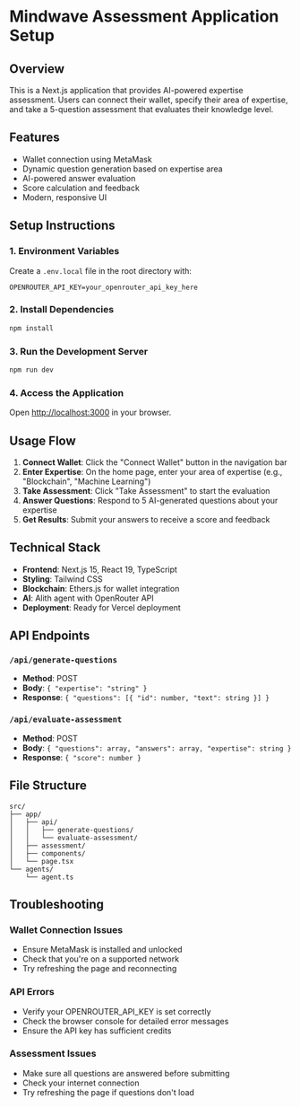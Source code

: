 # Mindwave Assessment Application Setup

## Overview

This is a Next.js application that provides AI-powered expertise assessment. Users can connect their wallet, specify their area of expertise, and take a 5-question assessment that evaluates their knowledge level.

## Features

-   Wallet connection using MetaMask
-   Dynamic question generation based on expertise area
-   AI-powered answer evaluation
-   Score calculation and feedback
-   Modern, responsive UI

## Setup Instructions

### 1. Environment Variables

Create a `.env.local` file in the root directory with:

```
OPENROUTER_API_KEY=your_openrouter_api_key_here
```

### 2. Install Dependencies

```bash
npm install
```

### 3. Run the Development Server

```bash
npm run dev
```

### 4. Access the Application

Open [http://localhost:3000](http://localhost:3000) in your browser.

## Usage Flow

1. **Connect Wallet**: Click the "Connect Wallet" button in the navigation bar
2. **Enter Expertise**: On the home page, enter your area of expertise (e.g., "Blockchain", "Machine Learning")
3. **Take Assessment**: Click "Take Assessment" to start the evaluation
4. **Answer Questions**: Respond to 5 AI-generated questions about your expertise
5. **Get Results**: Submit your answers to receive a score and feedback

## Technical Stack

-   **Frontend**: Next.js 15, React 19, TypeScript
-   **Styling**: Tailwind CSS
-   **Blockchain**: Ethers.js for wallet integration
-   **AI**: Alith agent with OpenRouter API
-   **Deployment**: Ready for Vercel deployment

## API Endpoints

### `/api/generate-questions`

-   **Method**: POST
-   **Body**: `{ "expertise": "string" }`
-   **Response**: `{ "questions": [{ "id": number, "text": string }] }`

### `/api/evaluate-assessment`

-   **Method**: POST
-   **Body**: `{ "questions": array, "answers": array, "expertise": string }`
-   **Response**: `{ "score": number }`

## File Structure

```
src/
├── app/
│   ├── api/
│   │   ├── generate-questions/
│   │   └── evaluate-assessment/
│   ├── assessment/
│   ├── components/
│   └── page.tsx
└── agents/
    └── agent.ts
```

## Troubleshooting

### Wallet Connection Issues

-   Ensure MetaMask is installed and unlocked
-   Check that you're on a supported network
-   Try refreshing the page and reconnecting

### API Errors

-   Verify your OPENROUTER_API_KEY is set correctly
-   Check the browser console for detailed error messages
-   Ensure the API key has sufficient credits

### Assessment Issues

-   Make sure all questions are answered before submitting
-   Check your internet connection
-   Try refreshing the page if questions don't load
